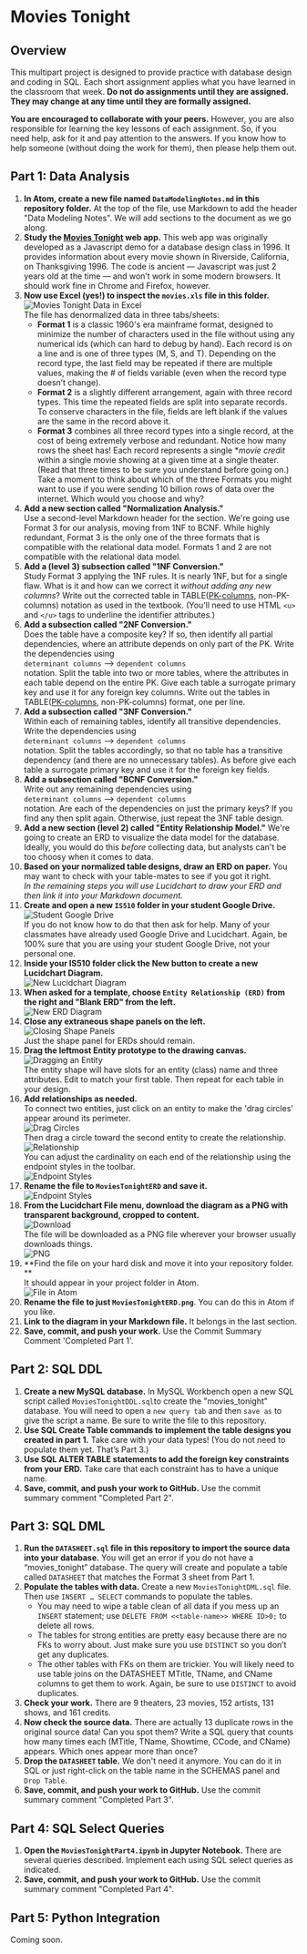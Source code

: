 # Movies Tonight

## Overview
This multipart project is designed to provide practice with database design and coding in SQL. Each short assignment applies what you have learned in the classroom that week. __Do not do assignments until they are assigned. They may change at any time until they are formally assigned.__

__You are encouraged to collaborate with your peers.__ However, you are also responsible for learning the key lessons of each assignment. So, if you need help, ask for it and pay attention to the answers. If you know how to help someone (without doing the work for them), then please help them out.

## Part 1: Data Analysis

1. **In Atom, create a new file named `DataModelingNotes.md` in this repository folder.** At the top of the file, use Markdown to add the header "Data Modeling Notes". We will add sections to the document as we go along.
2. **Study the [Movies Tonight](http://christopherhuntley.github.io/movies-tonight) web app.** This web app was originally developed as a Javascript demo for a database design class in 1996. It provides information about every movie shown in Riverside, California, on Thanksgiving 1996. The code is ancient –– Javascript was just 2 years old at the time –– and won’t work in some modern browsers. It should work fine in Chrome and Firefox, however.  
3. **Now use Excel (yes!) to inspect the `movies.xls` file in this folder.**   
![Movies Tonight Data in Excel](img/img1.png)  
The file has denormalized data in three tabs/sheets:
    * **Format 1** is a classic 1960's era mainframe format, designed to minimize the number of characters used in the file without using any numerical ids (which can hard to debug by hand). Each record is on a line and is one of three types (M, S, and T). Depending on the record type, the last field may be repeated if there are multiple values, making the # of fields variable (even when the record type doesn’t change).
    * **Format 2** is a slightly different arrangement, again with three record types. This time the repeated fields are split into separate records. To conserve characters in the file, fields are left blank if the values are the same in the record above it.
    * **Format 3** combines all three record types into a single record, at the cost of being extremely verbose and redundant. Notice how many rows the sheet has! Each record represents a single **movie credit* within a single movie showing at a given time at a single theater. (Read that three times to be sure you understand before going on.)     
Take a moment to think about which of the three Formats you might want to use if you were sending 10 billion rows of data over the internet. Which would you choose and why?  
4. **Add a new section called "Normalization Analysis."**  
Use a second-level Markdown header for the section. We're going use Format 3 for our analysis, moving from 1NF to BCNF. While highly redundant, Format 3 is the only one of the three formats that is compatible with the relational data model. Formats 1 and 2 are not compatible with the relational data model.
5. **Add a (level 3) subsection called "1NF Conversion."**  
Study Format 3 applying the 1NF rules. It is nearly 1NF, but for a single flaw. What is it and how can we correct it *without adding any new columns*? Write out the corrected table in TABLE(<u>PK-columns</u>, non-PK-columns) notation as used in the textbook. (You'll need to use HTML `<u>` and `</u>` tags to underline the identifier attributes.)
6. **Add a subsection called "2NF Conversion."**  
Does the table have a composite key? If so, then identify all partial dependencies, where an attribute depends on only part of the PK. Write the dependencies using  
`determinant columns` --> `dependent columns`  
 notation. Split the table into two or more tables, where the attributes in each table depend on the entire PK. Give each table a surrogate primary key and use it for any foreign key columns. Write out the tables in
TABLE(<u>PK-columns</u>, non-PK-columns) format, one per line.
7. **Add a subsection called "3NF Conversion."**  
Within each of remaining tables, identify all transitive dependencies. Write the dependencies using  
`determinant columns` --> `dependent columns`  
 notation. Split the tables accordingly, so that no table has a transitive dependency (and there are no unnecessary tables). As before give each table a surrogate primary key and use it for the foreign key fields.
8. **Add a subsection called "BCNF Conversion."**  
Write out any remaining dependencies using  
`determinant columns` --> `dependent columns`  
 notation. Are each of the dependencies on just the primary keys? If you find any then split again. Otherwise, just repeat the 3NF table design.  
9. **Add a new section (level 2) called "Entity Relationship Model."** We're going to create an ERD to visualize the data model for the database. Ideally, you would do this *before* collecting data, but analysts can't be too choosy when it comes to data.  
10. **Based on your normalized table designs, draw an ERD on paper.** You may want to check with your table-mates to see if you got it right.  
*In the remaining steps you will use Lucidchart to draw your ERD and then link it into your Markdown document.*
11. **Create and open a new `IS510` folder in your student Google Drive.**  
![Student Google Drive](img/img2.png)  
If you do not know how to do that then ask for help. Many of your classmates have already used Google Drive and Lucidchart. Again, be 100% sure that you are using your student Google Drive, not your personal one.
12. **Inside your IS510 folder click the New button to create a new Lucidchart Diagram.**  
![New Lucidchart Diagram](img/img3.png)
13. **When asked for a template, choose `Entity Relationship (ERD)` from the right and "Blank ERD" from the left.**  
![New ERD Diagram](img/img4.png)   
14. **Close any extraneous shape panels on the left.**  
![Closing Shape Panels](img/img5.png)  
Just the shape panel for ERDs should remain.  
15. **Drag the leftmost Entity prototype to the drawing canvas.**  
![Dragging an Entity](img/img6.png)  
The entity shape will have slots for an entity (class) name and three attributes. Edit to match your first table. Then repeat for each table in your design.
16. **Add relationships as needed.**  
To connect two entities, just click on an entity to make the 'drag circles' appear around its perimeter.  
![Drag Circles](img/img7.png)  
Then drag a circle toward the second entity to create the relationship.  
![Relationship](img/img8.png)  
You can adjust the cardinality on each end of the relationship using the endpoint styles in the toolbar.  
![Endpoint Styles](img/img9.png)   
17. **Rename the file to `MoviesTonightERD` and save it.**  
![Endpoint Styles](img/img10.png)  
18. **From the Lucidchart File menu, download the diagram as a PNG with transparent background, cropped to content.**  
![Download](img/img11.png)  
The file will be downloaded as a PNG file wherever your browser usually downloads things.  
![PNG](img/img12.png)   
19. **Find the file on your hard disk and move it into your repository folder. **  
It should appear in your project folder in Atom.  
![File in Atom](img/img12.png)
20. **Rename the file to just `MoviesTonightERD.png`**. You can do this in Atom if you like.
21. **Link to the diagram in your Markdown file.** It belongs in the last section.
22. **Save, commit, and push your work.** Use the Commit Summary Comment 'Completed Part 1'.

## Part 2: SQL DDL
1. **Create a new MySQL database.** In MySQL Workbench open a new SQL script called `MoviesTonightDDL.sql`to create the "movies_tonight" database. You will need to open a `new query tab` and then `save as` to give the script a name. Be sure to write the file to this repository.
2. **Use SQL Create Table commands to implement the table designs you created in part 1.** Take care with your data types! (You do not need to populate them yet. That’s Part 3.)
3. **Use SQL ALTER TABLE statements to add the foreign key constraints from your ERD.** Take care that each constraint has to have a unique name.
4. **Save, commit, and push your work to GitHub.** Use the commit summary comment "Completed Part 2".

## Part 3: SQL DML
1. **Run the `DATASHEET.sql` file in this repository to import the source data into your database.** You will get an error if you do not have a “movies_tonight” database. The query will create and populate a table called `DATASHEET` that matches the Format 3 sheet from Part 1.  
2. **Populate the tables with data.** Create a new `MoviesTonightDML.sql` file. Then use `INSERT … SELECT` commands to populate the tables.
    * You may need to wipe a table clean of all data if you mess up an `INSERT` statement; use `DELETE FROM <<table-name>> WHERE ID>0;` to delete all rows.
    * The tables for strong entities are pretty easy because there are no FKs to worry about. Just make sure you use `DISTINCT` so you don’t get any duplicates.
    * The other tables with FKs on them are trickier. You will likely need to use table joins on the DATASHEET MTitle, TName, and CName columns to get them to work. Again, be sure to use `DISTINCT` to avoid duplicates.  
3. **Check your work.** There are 9 theaters, 23 movies, 152 artists, 131 shows, and 161 credits.
4. **Now check the source data.** There are actually 13 duplicate rows in the original source data! Can you spot them? Write a SQL query that counts how many times each (MTitle, TName, Showtime, CCode, and CName) appears. Which ones appear more than once?
4. **Drop the `DATASHEET` table.** We don't need it anymore. You can do it in SQL or just right-click on the table name in the SCHEMAS panel and `Drop Table`.
4. **Save, commit, and push your work to GitHub.** Use the commit summary comment "Completed Part 3".

## Part 4: SQL Select Queries
1. **Open the `MoviesTonightPart4.ipynb` in Jupyter Notebook.**  There are several queries described. Implement each using SQL select queries as indicated.
2. **Save, commit, and push your work to GitHub.** Use the commit summary comment "Completed Part 4".

## Part 5: Python Integration
Coming soon.
